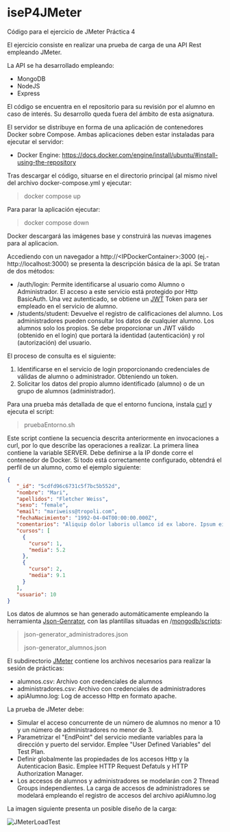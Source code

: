   

# iseP4JMeter
Código para el ejercicio de JMeter Práctica 4

El ejercicio consiste en realizar una prueba de carga de una API Rest empleando JMeter. 

La API se ha desarrollado empleando: 
* MongoDB
* NodeJS 
* Express 

El código se encuentra en el repositorio para su revisión por el alumno en caso de interés. Su desarrollo queda fuera del ámbito de esta asignatura. 

El servidor se distribuye en forma de una aplicación de contenedores Docker sobre Compose. Ambas aplicaciones deben estar instaladas para ejecutar el servidor: 
  * Docker Engine: https://docs.docker.com/engine/install/ubuntu/#install-using-the-repository
  

Tras descargar el código, situarse en el directorio principal (al mismo nivel del archivo docker-compose.yml y ejecutar: 
> docker compose up 
  
Para parar la aplicación ejecutar: 
> docker compose down 
  
Docker descargará las imágenes base y construirá las nuevas imagenes para al aplicacion. 

Accediendo con un navegador a http://\<IPDockerContainer>:3000 (ej.- http://localhost:3000) se  presenta la descripción básica de la api. Se tratan de dos métodos: 
* /auth/login: Permite identificarse al usuario como Alumno o Administrador. El acceso a este servicio está protegido por Http BasicAuth. Una vez autenticado, se obtiene un [JWT](https://jwt.io) Token para ser empleado en el servicio de alumno. 
* /students/student: Devuelve el registro de calificaciones del alumno. Los administradores pueden consultar los datos de cualquier alumno. Los alumnos solo los propios. Se debe proporcionar un JWT válido (obtenido en el login) que portará la identidad (autenticación) y rol (autorización) del usuario. 

El proceso de consulta es el siguiente: 
1. Identificarse en el servicio de login proporcionando credenciales de válidas de alumno o administrador. Obteniendo un token. 
2. Solicitar los datos del propio alumno identificado (alumno) o de un grupo de alumnos (administrador). 

Para una prueba más detallada de que el entorno funciona, instala [curl](https://curl.haxx.se) y ejecuta el script: 
> pruebaEntorno.sh

Este script contiene la secuencia descrita anteriormente en invocaciones a curl, por lo que describe las operaciones a realizar. La primera línea contiene la variable SERVER. Debe definirse a la IP donde corre el contenedor de Docker. Si todo está correctamente configurado, obtendrá el perfil de un alumno, como el ejemplo siguiente: 

```json
{
   "_id": "5cdfd96c6731c5f7bc5b552d",
   "nombre": "Mari",
   "apellidos": "Fletcher Weiss",
   "sexo": "female",
   "email": "mariweiss@tropoli.com",
   "fechaNacimiento": "1992-04-04T00:00:00.000Z",
   "comentarios": "Aliquip dolor laboris ullamco id ex labore. Ipsum eiusmod ut aliquip non cillum deserunt sunt commodo anim ad nisi excepteur eu deserunt. Sit sunt proident Lorem irure irure minim adipisicing cillum. Nostrud officia in proident velit velit sit fugiat pariatur quis ad laboris minim dolor elit. Sint velit pariatur commodo sint veniam exercitation. Duis proident minim consequat consectetur sint et tempor labore culpa esse. Exercitation laborum non esse mollit tempor ea dolor minim adipisicing mollit in aliqua.\r\nUllamco adipisicing excepteur commodo sunt nulla quis sunt velit Lorem pariatur sunt ad do incididunt. In eu nostrud ullamco laboris eu minim. Consequat sit et eiusmod officia ex sit minim sit laborum quis laborum labore non. Dolor nulla ut pariatur reprehenderit minim dolore consequat sunt aliquip ipsum esse. Excepteur consequat fugiat elit et nisi dolore aute minim nostrud et.\r\n",
   "cursos": [
     {
       "curso": 1,
       "media": 5.2
     },
     {
       "curso": 2,
       "media": 9.1
     }
   ],
   "usuario": 10
}
```

Los datos de alumnos se han generado automáticamente empleando la herramienta [Json-Genrator](https://www.json-generator.com), con las plantillas situadas en /[mongodb/scripts](https://github.com/davidPalomar-ugr/iseP4JMeter/tree/master/mongodb):

> json-generator_administradores.json
>
> json-generator_alumnos.json

El subdirectorio [JMeter](https://github.com/davidPalomar-ugr/iseP4JMeter/tree/master/jMeter) contiene los archivos necesarios para realizar la sesión de prácticas: 
* alumnos.csv: Archivo con credenciales de alumnos
 * administradores.csv: Archivo con credenciales de administradores
 * apiAlumno.log: Log de accesso Http en formato apache. 
    
La prueba de JMeter debe: 
* Simular el acceso concurrente de un número de alumnos no menor a 10 y un número de administradores no menor de 3. 
* Parametrizar el "EndPoint" del servicio mediante variables para la dirección y puerto del servidor. Emplee "User Defined Variables" del Test Plan. 
* Definir globalmente las propiedades de los accesos Http y la Autenticacion Basic. Emplee HTTP Request Defatuls y HTTP Authorization Manager. 
* Los accesos de alumnos y administradores se modelarán con 2 Thread Groups independientes. La carga de accesos de administradores se modelará empleando el registro de accesos del archivo apiAlumno.log

La imagen siguiente presenta un posible diseño de la carga: 

![JMeterLoadTest](images/jmeterLoadTest.png)
